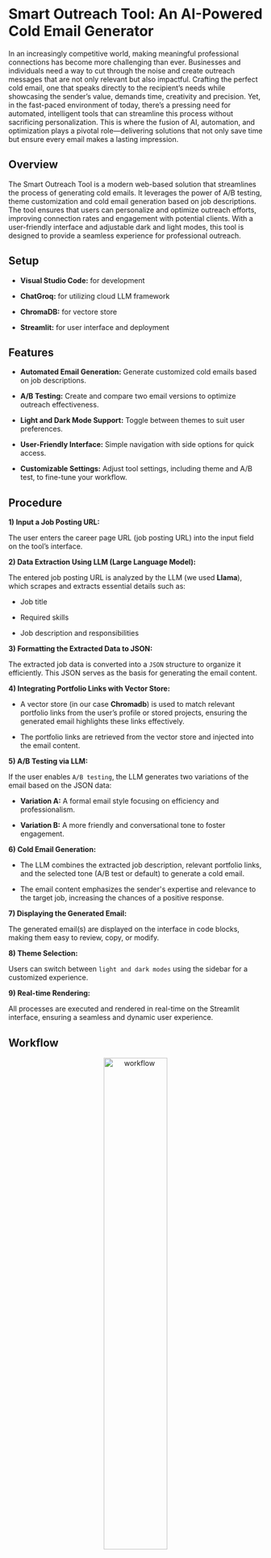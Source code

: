 # Smart Outreach Tool: An AI-Powered Cold Email Generator

In an increasingly competitive world, making meaningful professional connections has become more challenging than ever. Businesses and individuals need a way to cut through the noise and create outreach messages that are not only relevant but also impactful. Crafting the perfect cold email, one that speaks directly to the recipient’s needs while showcasing the sender’s value, demands time, creativity and precision. Yet, in the fast-paced environment of today, there’s a pressing need for automated, intelligent tools that can streamline this process without sacrificing personalization. This is where the fusion of AI, automation, and optimization plays a pivotal role—delivering solutions that not only save time but ensure every email makes a lasting impression.

## Overview

The Smart Outreach Tool is a modern web-based solution that streamlines the process of generating cold emails. It leverages the power of A/B testing, theme customization and cold email generation based on job descriptions. The tool ensures that users can personalize and optimize outreach efforts, improving connection rates and engagement with potential clients. With a user-friendly interface and adjustable dark and light modes, this tool is designed to provide a seamless experience for professional outreach.

## Setup

- **Visual Studio Code:** for development

- **ChatGroq:** for utilizing cloud LLM framework

- **ChromaDB:** for vectore store

- **Streamlit:** for user interface and deployment 

## Features

- **Automated Email Generation:** Generate customized cold emails based on job descriptions.

- **A/B Testing:** Create and compare two email versions to optimize outreach effectiveness.

- **Light and Dark Mode Support:** Toggle between themes to suit user preferences.

- **User-Friendly Interface:** Simple navigation with side options for quick access.

- **Customizable Settings:** Adjust tool settings, including theme and A/B test, to fine-tune your workflow.

## Procedure

**1) Input a Job Posting URL:**

The user enters the career page URL (job posting URL) into the input field on the tool’s interface.

**2) Data Extraction Using LLM (Large Language Model):**

The entered job posting URL is analyzed by the LLM (we used **Llama**), which scrapes and extracts essential details such as:

- Job title

- Required skills

- Job description and responsibilities

**3) Formatting the Extracted Data to JSON:**

The extracted job data is converted into a `JSON` structure to organize it efficiently. This JSON serves as the basis for generating the email content.

**4) Integrating Portfolio Links with Vector Store:**

- A vector store (in our case **Chromadb**) is used to match relevant portfolio links from the user’s profile or stored projects, ensuring the generated email highlights these links effectively.
  
- The portfolio links are retrieved from the vector store and injected into the email content.

**5) A/B Testing via LLM:**

If the user enables `A/B testing`, the LLM generates two variations of the email based on the JSON data:

- **Variation A:** A formal email style focusing on efficiency and professionalism.

- **Variation B:** A more friendly and conversational tone to foster engagement.

**6) Cold Email Generation:**

- The LLM combines the extracted job description, relevant portfolio links, and the selected tone (A/B test or default) to generate a cold email.

- The email content emphasizes the sender's expertise and relevance to the target job, increasing the chances of a positive response.

**7) Displaying the Generated Email:**

The generated email(s) are displayed on the interface in code blocks, making them easy to review, copy, or modify.

**8) Theme Selection:**

Users can switch between `light and dark modes` using the sidebar for a customized experience.

**9) Real-time Rendering:**

All processes are executed and rendered in real-time on the Streamlit interface, ensuring a seamless and dynamic user experience.

## Workflow

<div align = "center">
  <img src = "https://github.com/user-attachments/assets/88e5fee6-381d-4d30-a535-243b27ebba10" alt = "workflow" width = 50%>
</div>

## User Interface

**1. Main User Interface**

The user interface provides easy navigation and access to all core features, including email generation and theme switching.

<div align = "center">
  <img src = "https://github.com/user-attachments/assets/33c2ef30-ef23-4dcc-9149-d29dbb17c0b5" alt = "workflow" width = 50%>
</div>

**2. A/B Testing**

With A/B testing, users can generate two different versions of emails to analyze which version performs better.

<div align = "center">
  <img src = "https://github.com/user-attachments/assets/d1cc3a0f-2c3c-441d-8fcb-9dad4eb883e9" alt = "workflow" width = 50%>
</div>

**3. Theme Selection**

The tool’s theme selection offers two modes namely light and dark, based on user needs and comfort.

<div align = "center">
  <img src = "https://github.com/user-attachments/assets/73b36fd1-8205-448b-adb7-ca17ad549ff2" alt = "workflow" width = 50%>
</div>

## Conclusion

The Smart Outreach Tool simplifies the process of creating personalized cold emails, improving outreach efficiency for businesses. With A/B testing and theme switching, users can tailor their approach and increase engagement with potential clients. Its clean architecture and real-time rendering make it a reliable and effective solution for professional outreach efforts.

## Credits

Codebasics: Youtube channel
